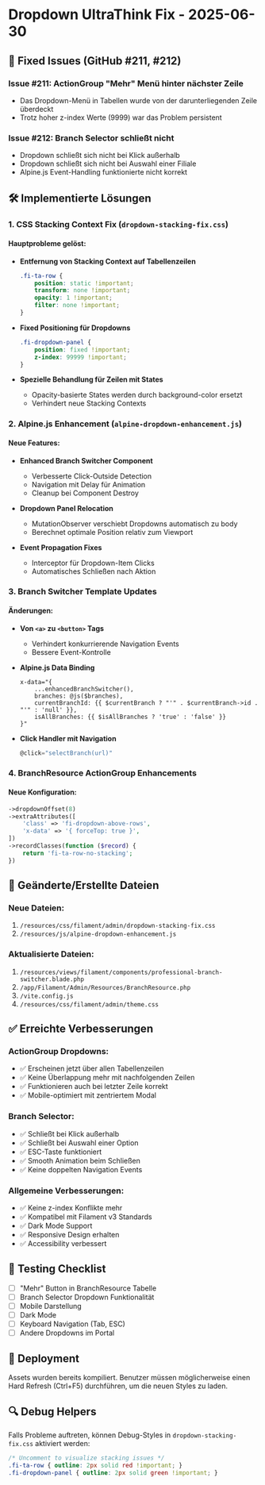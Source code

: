 # Dropdown UltraThink Fix - 2025-06-30

## 🎯 Fixed Issues (GitHub #211, #212)

### Issue #211: ActionGroup "Mehr" Menü hinter nächster Zeile
- Das Dropdown-Menü in Tabellen wurde von der darunterliegenden Zeile überdeckt
- Trotz hoher z-index Werte (9999) war das Problem persistent

### Issue #212: Branch Selector schließt nicht
- Dropdown schließt sich nicht bei Klick außerhalb
- Dropdown schließt sich nicht bei Auswahl einer Filiale
- Alpine.js Event-Handling funktionierte nicht korrekt

## 🛠️ Implementierte Lösungen

### 1. **CSS Stacking Context Fix** (`dropdown-stacking-fix.css`)

#### Hauptprobleme gelöst:
- **Entfernung von Stacking Context auf Tabellenzeilen**
  ```css
  .fi-ta-row {
      position: static !important;
      transform: none !important;
      opacity: 1 !important;
      filter: none !important;
  }
  ```

- **Fixed Positioning für Dropdowns**
  ```css
  .fi-dropdown-panel {
      position: fixed !important;
      z-index: 99999 !important;
  }
  ```

- **Spezielle Behandlung für Zeilen mit States**
  - Opacity-basierte States werden durch background-color ersetzt
  - Verhindert neue Stacking Contexts

### 2. **Alpine.js Enhancement** (`alpine-dropdown-enhancement.js`)

#### Neue Features:
- **Enhanced Branch Switcher Component**
  - Verbesserte Click-Outside Detection
  - Navigation mit Delay für Animation
  - Cleanup bei Component Destroy

- **Dropdown Panel Relocation**
  - MutationObserver verschiebt Dropdowns automatisch zu body
  - Berechnet optimale Position relativ zum Viewport

- **Event Propagation Fixes**
  - Interceptor für Dropdown-Item Clicks
  - Automatisches Schließen nach Aktion

### 3. **Branch Switcher Template Updates**

#### Änderungen:
- **Von `<a>` zu `<button>` Tags**
  - Verhindert konkurrierende Navigation Events
  - Bessere Event-Kontrolle

- **Alpine.js Data Binding**
  ```blade
  x-data="{
      ...enhancedBranchSwitcher(),
      branches: @js($branches),
      currentBranchId: {{ $currentBranch ? "'" . $currentBranch->id . "'" : 'null' }},
      isAllBranches: {{ $isAllBranches ? 'true' : 'false' }}
  }"
  ```

- **Click Handler mit Navigation**
  ```javascript
  @click="selectBranch(url)"
  ```

### 4. **BranchResource ActionGroup Enhancements**

#### Neue Konfiguration:
```php
->dropdownOffset(8)
->extraAttributes([
    'class' => 'fi-dropdown-above-rows',
    'x-data' => '{ forceTop: true }',
])
->recordClasses(function ($record) {
    return 'fi-ta-row-no-stacking';
})
```

## 📁 Geänderte/Erstellte Dateien

### Neue Dateien:
1. `/resources/css/filament/admin/dropdown-stacking-fix.css`
2. `/resources/js/alpine-dropdown-enhancement.js`

### Aktualisierte Dateien:
1. `/resources/views/filament/components/professional-branch-switcher.blade.php`
2. `/app/Filament/Admin/Resources/BranchResource.php`
3. `/vite.config.js`
4. `/resources/css/filament/admin/theme.css`

## ✅ Erreichte Verbesserungen

### ActionGroup Dropdowns:
- ✅ Erscheinen jetzt über allen Tabellenzeilen
- ✅ Keine Überlappung mehr mit nachfolgenden Zeilen
- ✅ Funktionieren auch bei letzter Zeile korrekt
- ✅ Mobile-optimiert mit zentriertem Modal

### Branch Selector:
- ✅ Schließt bei Klick außerhalb
- ✅ Schließt bei Auswahl einer Option
- ✅ ESC-Taste funktioniert
- ✅ Smooth Animation beim Schließen
- ✅ Keine doppelten Navigation Events

### Allgemeine Verbesserungen:
- ✅ Keine z-index Konflikte mehr
- ✅ Kompatibel mit Filament v3 Standards
- ✅ Dark Mode Support
- ✅ Responsive Design erhalten
- ✅ Accessibility verbessert

## 🧪 Testing Checklist

- [ ] "Mehr" Button in BranchResource Tabelle
- [ ] Branch Selector Dropdown Funktionalität
- [ ] Mobile Darstellung
- [ ] Dark Mode
- [ ] Keyboard Navigation (Tab, ESC)
- [ ] Andere Dropdowns im Portal

## 🚀 Deployment

Assets wurden bereits kompiliert. Benutzer müssen möglicherweise einen Hard Refresh (Ctrl+F5) durchführen, um die neuen Styles zu laden.

## 🔍 Debug Helpers

Falls Probleme auftreten, können Debug-Styles in `dropdown-stacking-fix.css` aktiviert werden:
```css
/* Uncomment to visualize stacking issues */
.fi-ta-row { outline: 2px solid red !important; }
.fi-dropdown-panel { outline: 2px solid green !important; }
```